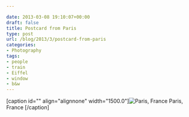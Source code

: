 ```yaml
---

date: 2013-03-08 19:10:07+00:00
draft: false
title: Postcard from Paris
type: post
url: /blog/2013/3/postcard-from-paris
categories:
- Photography
tags:
- people
- train
- Eiffel
- window
- b&w
---
```


[caption id="" align="alignnone" width="1500.0"]![ Paris, France ](/images/2013-03-08-20133postcard-from-paris/20130301-R0013559.jpg)
 Paris, France [/caption]
